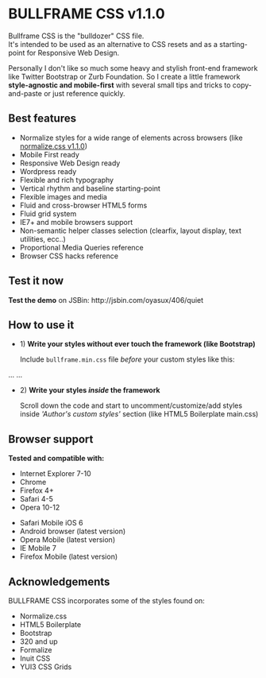 <h1>BULLFRAME CSS v1.1.0</h1>
<p>Bullframe CSS is the "bulldozer" CSS file.<br>
It's intended to be used as an alternative to CSS resets and as a starting-point for Responsive Web Design.</p>
<p>Personally I don't like so much some heavy and stylish front-end framework like Twitter Bootstrap or Zurb Foundation. So I create a little framework <b>style-agnostic and mobile-first</b> with several small tips and tricks to copy-and-paste or just reference quickly.


<h2>Best features</h2>
<ul>
  <li>Normalize styles for a wide range of elements across browsers (like 
  <a href="https://github.com/necolas/normalize.css/tree/v1.1.0">normalize.css v1.1.0</a>)</li>
  <li>Mobile First ready</li>
  <li>Responsive Web Design ready</li>
  <li>Wordpress ready</li>
  <li>Flexible and rich typography</li>
  <li>Vertical rhythm and baseline starting-point</li>
  <li>Flexible images and media</li>
  <li>Fluid and cross-browser HTML5 forms</li>
  <li>Fluid grid system</li>
  <li>IE7+ and mobile browsers support</li>
  <li>Non-semantic helper classes selection (clearfix, layout display, text utilities, ecc..)</li>
  <li>Proportional Media Queries reference</li>
  <li>Browser CSS hacks reference</li>
</ul>


<h2>Test it now</h2>
<p><b>Test the demo</b> on JSBin: http://jsbin.com/oyasux/406/quiet</p>


<h2>How to use it</h2>
<ul>
  <li>
    <p>1) <b>Write your styles without ever touch the framework (like Bootstrap)</b></p>
    <p>Include <code>bullframe.min.css</code> file <i>before</i> your custom styles like this:</p>
  </li>
</ul>
    <!doctype html>
    <html>
    <head>
    ...
    <meta name="viewport" content="width=device-width, initial-scale=1.0">
    <link rel="stylesheet" src="bullframe.min.css">
    <link rel="stylesheet" src="your-styles.css">
    ...
<ul>
  <li>
    <p>2) <b>Write your styles <i>inside</i> the framework</b></p>
  <p>Scroll down the code and start to uncomment/customize/add styles inside
<i>'Author's custom styles'</i> section (like HTML5 Boilerplate main.css)</p>
  </li>
</ul>

<h2>Browser support</h2>
<b>Tested and compatible with:</b>
<ul>
  <li>Internet Explorer 7-10</li>
  <li>Chrome</li>
  <li>Firefox 4+</li>
  <li>Safari 4-5</li>
  <li>Opera 10-12</li>
</ul>
<ul>
  <li>Safari Mobile iOS 6</li>
  <li>Android browser (latest version)</li>
  <li>Opera Mobile (latest version)</li>
  <li>IE Mobile 7</li>
  <li>Firefox Mobile (latest version)</li>
</ul>


<h2>Acknowledgements</h2>
BULLFRAME CSS incorporates some of the styles found on:
<ul>
  <li>Normalize.css</li>
  <li>HTML5 Boilerplate</li>
  <li>Bootstrap</li>
  <li>320 and up</li>
  <li>Formalize</li>
  <li>Inuit CSS</li>
  <li>YUI3 CSS Grids</li>
</ul>
